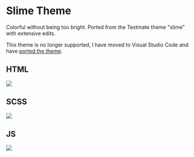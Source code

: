 # Slime Theme

Colorful without being too bright.  Ported from the Textmate theme "slime" with extensive edits. 

This theme is no longer supported, I have moved to Visual Studio Code and have [ported the theme](https://github.com/smlombardi/theme-slime).

## HTML
![](https://raw.githubusercontent.com/smlombardi/slime/master/images/html.png)

## SCSS
![](https://raw.githubusercontent.com/smlombardi/slime/master/images/scss.png)

## JS
![](https://raw.githubusercontent.com/smlombardi/slime/master/images/js.png)
